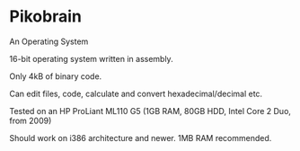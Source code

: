 # Pikobrain
An Operating System

16-bit operating system written in assembly.

Only 4kB of binary code.

Can edit files, code, calculate and convert hexadecimal/decimal etc.

Tested on an HP ProLiant ML110 G5 (1GB RAM, 80GB HDD, Intel Core 2 Duo, from 2009)

Should work on i386 architecture and newer. 1MB RAM recommended.
